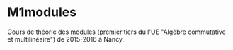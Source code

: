 # M1modules

Cours de théorie des modules (premier tiers du l'UE "Algèbre commutative et multilinéaire") de 2015-2016 à Nancy.
